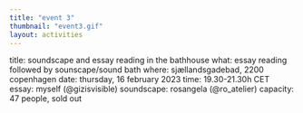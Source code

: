 ```yaml
---
title: "event 3"
thumbnail: "event3.gif"
layout: activities
---
```

title: 		soundscape and essay reading in the bathhouse
what:		essay reading followed by sounscape/sound bath
where: 		sjællandsgadebad, 2200 copenhagen
date: 		thursday, 16 february 2023
time: 		19.30-21.30h CET
essay: 		myself (@gizisvisible)
soundscape:	rosangela (@ro_atelier)
capacity:	47 people, sold out
